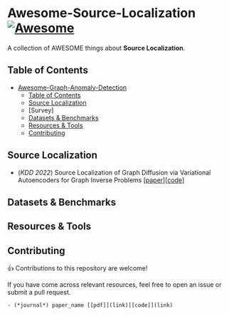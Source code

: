 # Awesome-Source-Localization[![Awesome](https://awesome.re/badge.svg)](https://awesome.re)
A collection of AWESOME things about **Source Localization**.


## Table of Contents

- [Awesome-Graph-Anomaly-Detection](#awesome-graph-anomaly-detection)
  - [Table of Contents](#table-of-contents)
  - [Source Localization](#source-localization)
  - [Survey]
  - [Datasets \& Benchmarks](#datasets--benchmarks)
  - [Resources \& Tools](#resources--tools)
  - [Contributing](#contributing)

## Source Localization
- (*KDD 2022*) Source Localization of Graph Diffusion via Variational Autoencoders for Graph Inverse Problems [[paper](https://dl.acm.org/doi/10.1145/3534678.3539288)][[code](https://github.com/triplej0079/SLVAE)]

## Datasets & Benchmarks


## Resources & Tools

## Contributing
👍 Contributions to this repository are welcome! 

If you have come across relevant resources, feel free to open an issue or submit a pull request.
```
- (*journal*) paper_name [[pdf]](link)[[code]](link)
```
